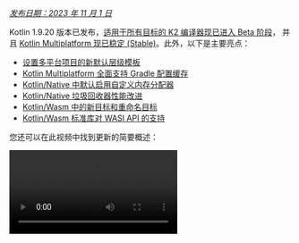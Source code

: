 [//]: # (title: Kotlin 1.9.20 新特性)

_[发布日期：2023 年 11 月 1 日](releases.md#release-details)_

Kotlin 1.9.20 版本已发布，[适用于所有目标的 K2 编译器现已进入 Beta 阶段](#new-kotlin-k2-compiler-updates)，
并且 [Kotlin Multiplatform 现已稳定 (Stable)](#kotlin-multiplatform-is-stable)。此外，以下是主要亮点：

* [设置多平台项目的新默认层级模板](#template-for-configuring-multiplatform-projects)
* [Kotlin Multiplatform 全面支持 Gradle 配置缓存](#full-support-for-the-gradle-configuration-cache-in-kotlin-multiplatform)
* [Kotlin/Native 中默认启用自定义内存分配器](#custom-memory-allocator-enabled-by-default)
* [Kotlin/Native 垃圾回收器性能改进](#performance-improvements-for-the-garbage-collector)
* [Kotlin/Wasm 中的新目标和重命名目标](#new-wasm-wasi-target-and-the-renaming-of-the-wasm-target-to-wasm-js)
* [Kotlin/Wasm 标准库对 WASI API 的支持](#support-for-the-wasi-api-in-the-standard-library)

您还可以在此视频中找到更新的简要概述：

<video src="https://www.youtube.com/v/Ol_96CHKqg8" title="What's new in Kotlin 1.9.20"/>

## IDE 支持

支持 1.9.20 的 Kotlin 插件适用于：

| IDE            | 支持版本                     |
|----------------|----------------------------------------|
| IntelliJ IDEA  | 2023.1.x, 2023.2.x, 2023.x             |
| Android Studio | Hedgehog (2023.1.1), Iguana (2023.2.1) |

> 从 IntelliJ IDEA 2023.3.x 和 Android Studio Iguana (2023.2.1) Canary 15 开始，Kotlin 插件将自动包含并更新。您只需更新项目中的 Kotlin 版本即可。
>
{style="note"}

## Kotlin K2 编译器更新

JetBrains 的 Kotlin 团队正在继续稳定新的 K2 编译器，这将带来重大的性能改进，加速新语言特性的开发，统一 Kotlin 支持的所有平台，并为多平台项目提供更好的架构。

K2 目前已对所有目标进入 **Beta** 阶段。[在发布博客文章中阅读更多内容](https://blog.jetbrains.com/kotlin/2023/11/kotlin-1-9-20-released/)

### 支持 Kotlin/Wasm

自此版本起，Kotlin/Wasm 支持新的 K2 编译器。[了解如何在您的项目中启用它](#how-to-enable-the-kotlin-k2-compiler)。

### K2 的 kapt 编译器插件预览

> kapt 编译器插件中对 K2 的支持是 [实验性的 (Experimental)](components-stability.md)。需要选择启用 (详见下文)，且您应仅将其用于评估目的。
>
{style="warning"}

在 1.9.20 中，您可以尝试将 [kapt 编译器插件](kapt.md) 与 K2 编译器一起使用。要在项目中使用 K2 编译器，请将以下选项添加到您的 `gradle.properties` 文件中：

```text
kotlin.experimental.tryK2=true
kapt.use.k2=true
```

或者，您可以通过完成以下步骤为 kapt 启用 K2：
1. 在 `build.gradle.kts` 文件中，将[语言版本](gradle-compiler-options.md#example-of-setting-languageversion)设置为 `2.0`。
2. 在 `gradle.properties` 文件中，添加 `kapt.use.k2=true`。

如果您在使用 kapt 和 K2 编译器时遇到任何问题，请向我们的[问题跟踪器](http://kotl.in/issue)报告。

### 如何启用 Kotlin K2 编译器

#### 在 Gradle 中启用 K2

要启用并测试 Kotlin K2 编译器，请使用新语言版本和以下编译器选项：

```bash
-language-version 2.0
```

您可以在 `build.gradle.kts` 文件中指定它：

```kotlin
kotlin {
    sourceSets.all {
        languageSettings {
            languageVersion = "2.0"
        }
    }
}
```

#### 在 Maven 中启用 K2

要启用并测试 Kotlin K2 编译器，请更新 `pom.xml` 文件的 `<project/>` 部分：

```xml
<properties>
    <kotlin.compiler.languageVersion>2.0</kotlin.compiler.languageVersion>
</properties>
```

#### 在 IntelliJ IDEA 中启用 K2

要在 IntelliJ IDEA 中启用并测试 Kotlin K2 编译器，请转到 **Settings** | **Build, Execution, Deployment** | **Compiler** | **Kotlin Compiler**，并将 **Language Version** 字段更新为 `2.0 (experimental)`。

### 提供关于新 K2 编译器的反馈

我们非常感谢您的任何反馈！

* 直接通过 Kotlin Slack 向 K2 开发者提供反馈 – [获取邀请](https://surveys.jetbrains.com/s3/kotlin-slack-sign-up?_gl=1*ju6cbn*_ga*MTA3MTk5NDkzMC4xNjQ2MDY3MDU4*_ga_9J976DJZ68*MTY1ODMzNzA3OS4xMDAuMS4xNjU4MzQwODEwLjYw)并加入 [#k2-early-adopters](https://kotlinlang.slack.com/archives/C03PK0PE257) 频道。
* 在我们的[问题跟踪器](https://kotl.in/issue)上报告您使用新 K2 编译器遇到的任何问题。
* [启用发送使用情况统计信息选项](https://www.jetbrains.com/help/idea/settings-usage-statistics.html)，以允许 JetBrains 收集关于 K2 使用情况的匿名数据。

## Kotlin/JVM

从 1.9.20 版本开始，编译器可以生成包含 Java 21 字节码的类。

## Kotlin/Native

Kotlin 1.9.20 包含一个稳定的内存管理器，默认启用新的内存分配器，以及垃圾回收器性能改进和其他更新：

* [默认启用自定义内存分配器](#custom-memory-allocator-enabled-by-default)
* [垃圾回收器性能改进](#performance-improvements-for-the-garbage-collector)
* [`klib` 工件的增量编译](#incremental-compilation-of-klib-artifacts)
* [管理库链接问题](#managing-library-linkage-issues)
* [类构造函数调用时的伴生对象初始化](#companion-object-initialization-on-class-constructor-calls)
* [所有 cinterop 声明都需要选择启用](#opt-in-requirement-for-all-cinterop-declarations)
* [链接器错误自定义消息](#custom-message-for-linker-errors)
* [移除旧版内存管理器](#removal-of-the-legacy-memory-manager)
* [目标层级策略变更](#change-to-our-target-tiers-policy)

### 默认启用自定义内存分配器

Kotlin 1.9.20 默认启用了新的内存分配器。它旨在取代之前的默认分配器 `mimalloc`，以提高垃圾回收效率并改善 [Kotlin/Native 内存管理器](native-memory-manager.md)的运行时性能。

新的自定义分配器将系统内存划分为页面 (pages)，允许以连续顺序独立清理。每个分配都成为页面内的内存块，页面会跟踪块大小。不同的页面类型针对各种分配大小进行了优化。内存块的连续排列确保了对所有已分配块的有效迭代。

当线程分配内存时，它会根据分配大小搜索合适的页面。线程会为不同大小类别维护一组页面。通常，给定大小的当前页面可以容纳该分配。如果不能，线程会从共享分配空间请求不同的页面。此页面可能已经可用、需要清理或必须首先创建。

新的分配器允许同时存在多个独立的分配空间，这将使 Kotlin 团队能够尝试不同的页面布局以进一步提高性能。

#### 如何启用自定义内存分配器

从 Kotlin 1.9.20 开始，新的内存分配器是默认选项。无需额外设置。

如果您遇到高内存消耗，可以在 Gradle 构建脚本中使用 `-Xallocator=mimalloc` 或 `-Xallocator=std` 切换回 `mimalloc` 或系统分配器。请在 [YouTrack](https://kotl.in/issue) 中报告此类问题，以帮助我们改进新的内存分配器。

有关新分配器设计的技术细节，请参阅此 [README](https://github.com/JetBrains/kotlin/blob/master/kotlin-native/runtime/src/alloc/custom/README.md)。

### 垃圾回收器性能改进

Kotlin 团队继续改进新的 Kotlin/Native 内存管理器的性能和稳定性。此版本对垃圾回收器 (GC) 进行了一些重大更改，包括以下 1.9.20 亮点：

* [减少 GC 暂停时间的完全并行标记](#full-parallel-mark-to-reduce-the-pause-time-for-the-gc)
* [以大块跟踪内存以提高分配性能](#tracking-memory-in-big-chunks-to-improve-the-allocation-performance)

#### 减少 GC 暂停时间的完全并行标记

以前，默认的垃圾回收器只执行部分并行标记。当变异器线程暂停时，它会从自己的根（例如线程局部变量和调用栈）开始标记 GC。同时，一个单独的 GC 线程负责从全局根以及所有正在主动运行原生代码且未暂停的变异器的根开始标记。

这种方法在全局对象数量有限且变异器线程在可运行状态下执行 Kotlin 代码花费大量时间的情况下效果很好。然而，对于典型的 iOS 应用程序来说，情况并非如此。

现在，GC 使用完全并行标记，结合暂停的变异器、GC 线程和可选的标记器线程来处理标记队列。默认情况下，标记过程由以下组件执行：

* 暂停的变异器。它们不再处理自己的根，然后在不主动执行代码时处于空闲状态，而是为整个标记过程做出贡献。
* GC 线程。这确保至少有一个线程会执行标记。

这种新方法使标记过程更高效，减少了 GC 的暂停时间。

#### 以大块跟踪内存以提高分配性能

以前，GC 调度器单独跟踪每个对象的分配。然而，无论是新的默认自定义分配器还是 `mimalloc` 内存分配器，都不会为每个对象单独分配存储空间；它们会一次性为多个对象分配大区域。

在 Kotlin 1.9.20 中，GC 跟踪区域而不是单个对象。这通过减少每次分配执行的任务数量来加速小对象的分配，从而有助于最大程度地减少垃圾回收器的内存使用。

### `klib` 工件的增量编译

> 此功能是[实验性的 (Experimental)](components-stability.md#stability-levels-explained)。它可能随时被删除或更改。需要选择启用 (详见下文)。仅将其用于评估目的。我们非常感谢您在 [YouTrack](https://kotl.in/issue) 上提供的反馈。
>
{style="warning"}

Kotlin 1.9.20 为 Kotlin/Native 引入了一项新的编译时间优化。现在，`klib` 工件到原生代码的编译是部分增量的。

在调试模式下将 Kotlin 源代码编译为原生二进制文件时，编译会经历两个阶段：

1. 源代码编译为 `klib` 工件。
2. `klib` 工件连同依赖项编译为二进制文件。

为了优化第二阶段的编译时间，团队已经为依赖项实现了编译器缓存。它们只编译成原生代码一次，结果在每次编译二进制文件时都会被重用。但是，从项目源构建的 `klib` 工件在每次项目更改时都会完全重新编译成原生代码。

通过新的增量编译，如果项目模块更改只导致源代码部分重新编译为 `klib` 工件，那么 `klib` 的一部分将进一步重新编译为二进制文件。

要启用增量编译，请将以下选项添加到 `gradle.properties` 文件中：

```none
kotlin.incremental.native=true
```

如果您遇到任何问题，请向 [YouTrack](https://kotl.in/issue) 报告此类情况。

### 管理库链接问题

此版本改进了 Kotlin/Native 编译器处理 Kotlin 库中链接问题的方式。现在错误消息包含更易读的声明，因为它们使用签名名称而不是哈希，这有助于您更轻松地找到并修复问题。例如：

```text
No function found for symbol 'org.samples/MyClass.removedFunction|removedFunction(kotlin.Int;kotlin.String){}[0]'
```
Kotlin/Native 编译器检测第三方 Kotlin 库之间的链接问题并在运行时报告错误。如果某个第三方 Kotlin 库的作者对另一个第三方 Kotlin 库使用的实验性 API 进行了不兼容的更改，您可能会遇到此类问题。

从 Kotlin 1.9.20 开始，编译器默认在静默模式下检测链接问题。您可以在项目中调整此设置：

* 如果您想在编译日志中记录这些问题，请使用 `-Xpartial-linkage-loglevel=WARNING` 编译器选项启用警告。
* 还可以使用 `-Xpartial-linkage-loglevel=ERROR` 将报告警告的严重性提升为编译错误。在这种情况下，编译将失败，您将在编译日志中看到所有错误。使用此选项可以更仔细地检查链接问题。

```kotlin
// An example of passing compiler options in a Gradle build file:
kotlin {
    macosX64("native") {
        binaries.executable()

        compilations.configureEach {
            compilerOptions.configure {
                // To report linkage issues as warnings:
                freeCompilerArgs.add("-Xpartial-linkage-loglevel=WARNING")

                // To raise linkage warnings to errors:
                freeCompilerArgs.add("-Xpartial-linkage-loglevel=ERROR")
            }
        }
    }
}
```

如果您遇到此功能的意外问题，可以随时使用 `-Xpartial-linkage=disable` 编译器选项选择退出。请不要犹豫向我们的[问题跟踪器](https://kotl.in/issue)报告此类情况。

### 类构造函数调用时的伴生对象初始化

从 Kotlin 1.9.20 开始，Kotlin/Native 后端在类构造函数中调用伴生对象的静态初始化器：

```kotlin
class Greeting {
    companion object {
        init {
            print("Hello, Kotlin!") 
        }
    }
}

fun main() {
    val start = Greeting() // Prints "Hello, Kotlin!"
}
```

现在，此行为与 Kotlin/JVM 统一，在 Kotlin/JVM 中，当加载（解析）与 Java 静态初始化器语义匹配的相应类时，伴生对象会被初始化。

现在，此功能的实现跨平台更加一致，在 Kotlin Multiplatform 项目中共享代码变得更加容易。

### 所有 cinterop 声明都需要选择启用

从 Kotlin 1.9.20 开始，所有由 `cinterop` 工具从 C 和 Objective-C 库（如 libcurl 和 libxml）生成的 Kotlin 声明都标记为 `@ExperimentalForeignApi`。如果缺少选择启用注解，您的代码将无法编译。

此要求反映了导入 C 和 Objective-C 库的[实验性 (Experimental)](components-stability.md#stability-levels-explained) 状态。我们建议您将其使用限制在项目中的特定区域。一旦我们开始稳定导入，这将使您的迁移更容易。

> 至于 Kotlin/Native 附带的原生平台库（如 Foundation、UIKit 和 POSIX），只有部分 API 需要 `@ExperimentalForeignApi` 选择启用。在这种情况下，您会收到带有选择启用要求的警告。
>
{style="note"}

### 链接器错误自定义消息

如果您是库作者，现在可以使用自定义消息帮助用户解决链接器错误。

如果您的 Kotlin 库依赖于 C 或 Objective-C 库（例如，使用 [CocoaPods 集成](https://www.jetbrains.com/help/kotlin-multiplatform-dev/multiplatform-cocoapods-overview.html)），其用户需要在机器上本地安装这些依赖库或在项目构建脚本中明确配置它们。如果不是这种情况，用户以前会收到令人困惑的“找不到框架”消息。

您现在可以在编译失败消息中提供特定说明或链接。为此，请将 `-Xuser-setup-hint` 编译器选项传递给 `cinterop` 或将 `userSetupHint=message` 属性添加到您的 `.def` 文件中。

### 移除旧版内存管理器

[新内存管理器](native-memory-manager.md)于 Kotlin 1.6.20 中引入，并在 1.7.20 中成为默认选项。此后，它不断获得更新和性能改进，并已变得稳定 (Stable)。

现在是时候完成弃用周期并移除旧版内存管理器了。如果您仍在使用它，请从 `gradle.properties` 中移除 `kotlin.native.binary.memoryModel=strict` 选项，并遵循我们的[迁移指南](native-migration-guide.md)进行必要的更改。

### 目标层级策略变更

我们决定升级 [Tier 1 支持](native-target-support.md#tier-1)的要求。Kotlin 团队现在致力于为符合 Tier 1 条件的目标提供编译器版本之间的源代码和二进制兼容性。它们还必须定期通过 CI 工具进行测试，以便能够编译和运行。目前，Tier 1 包括 macOS 主机上的以下目标：

* `macosX64`
* `macosArm64`
* `iosSimulatorArm64`
* `iosX64`

在 Kotlin 1.9.20 中，我们还移除了许多先前已弃用的目标，即：

* `iosArm32`
* `watchosX86`
* `wasm32`
* `mingwX86`
* `linuxMips32`
* `linuxMipsel32`

查看当前[支持的目标](native-target-support.md)的完整列表。

## Kotlin Multiplatform

Kotlin 1.9.20 专注于 Kotlin Multiplatform 的稳定化，并通过新的项目向导和其他显著功能在改善开发者体验方面迈出了新的一步：

* [Kotlin Multiplatform 已稳定 (Stable)](#kotlin-multiplatform-is-stable)
* [配置多平台项目的模板](#template-for-configuring-multiplatform-projects)
* [新项目向导](#new-project-wizard)
* [全面支持 Gradle 配置缓存](#full-support-for-the-gradle-configuration-cache-in-kotlin-multiplatform)
* [Gradle 中更容易配置新标准库版本](#easier-configuration-of-new-standard-library-versions-in-gradle)
* [默认支持第三方 cinterop 库](#default-support-for-third-party-cinterop-libraries)
* [Compose Multiplatform 项目中支持 Kotlin/Native 编译缓存](#support-for-kotlin-native-compilation-caches-in-compose-multiplatform-projects)
* [兼容性指南](#compatibility-guidelines)

### Kotlin Multiplatform 已稳定 (Stable)

1.9.20 版本标志着 Kotlin 发展的一个重要里程碑：[Kotlin Multiplatform](https://www.jetbrains.com/help/kotlin-multiplatform-dev/get-started.html) 最终达到了稳定 (Stable) 状态。这意味着该技术在您的项目中可以安全使用，并且 100% 准备好投入生产。这也意味着 Kotlin Multiplatform 的进一步开发将继续遵循我们严格的[向后兼容性规则](https://kotlinfoundation.org/language-committee-guidelines/)。

请注意，Kotlin Multiplatform 的一些高级功能仍在发展中。使用它们时，您会收到一条警告，描述您正在使用的功能的当前稳定性状态。在 IntelliJ IDEA 中使用任何实验性功能之前，您需要明确地在 **Settings** | **Advanced Settings** | **Kotlin** | **Experimental Multiplatform** 中启用它。

* 访问 [Kotlin 博客](https://blog.jetbrains.com/kotlin/2023/11/kotlin-multiplatform-stable/)，了解有关 Kotlin Multiplatform 稳定化和未来计划的更多信息。
* 查阅[多平台兼容性指南](https://www.jetbrains.com/help/kotlin-multiplatform-dev/multiplatform-compatibility-guide.html)，了解在稳定化过程中进行了哪些重大更改。
* 阅读有关 [expected 和 actual 声明机制](https://www.jetbrains.com/help/kotlin-multiplatform-dev/multiplatform-expect-actual.html)的信息，这是 Kotlin Multiplatform 的一个重要组成部分，在此版本中也部分稳定。

### 配置多平台项目的模板

从 Kotlin 1.9.20 开始，Kotlin Gradle 插件会自动为常见的多平台场景创建共享源集。如果您的项目设置属于其中一种，则无需手动配置源集层级。只需明确指定项目所需的目标即可。

现在，得益于默认层级模板（Kotlin Gradle 插件的一项新功能），设置变得更加容易。它是一个内置于插件中的预定义源集层级模板。它包括 Kotlin 为您声明的目标自动创建的中间源集。[查看完整模板](#see-the-full-hierarchy-template)。

#### 更轻松地创建项目

考虑一个同时针对 Android 和 iPhone 设备并在 Apple 芯片 MacBook 上开发的多平台项目。比较 Kotlin 不同版本中该项目的设置方式：

<table>
   <tr>
       <td>Kotlin 1.9.0 及更早版本（标准设置）</td>
       <td>Kotlin 1.9.20</td>
   </tr>
   <tr>
<td>

```kotlin
kotlin {
    androidTarget()
    iosArm64()
    iosSimulatorArm64()

    sourceSets {
        val commonMain by getting

        val iosMain by creating {
            dependsOn(commonMain)
        }

        val iosArm64Main by getting {
            dependsOn(iosMain)
        }

        val iosSimulatorArm64Main by getting {
            dependsOn(iosMain)
        }
    }
}
```

</td>
<td>

```kotlin
kotlin {
    androidTarget()
    iosArm64()
    iosSimulatorArm64()

    // The iosMain source set is created automatically
}
```

</td>
</tr>
</table>

请注意，使用默认层级模板如何显著减少设置项目所需的样板代码量。

当您在代码中声明 `androidTarget`、`iosArm64` 和 `iosSimulatorArm64` 目标时，Kotlin Gradle 插件会从模板中找到合适的共享源集并为您创建它们。生成的层级结构如下所示：

![An example of the default target hierarchy in use](default-hierarchy-example.svg){thumbnail="true" width="350" thumbnail-same-file="true"}

绿色的源集是实际创建并包含在项目中的，而默认模板中灰色的源集则被忽略。

#### 使用源集完成功能

为了更轻松地使用已创建的项目结构，IntelliJ IDEA 现在为使用默认层级模板创建的源集提供完成功能：

<img src="multiplatform-hierarchy-completion.animated.gif" alt="IDE completion for source set names" width="350" preview-src="multiplatform-hierarchy-completion.png"/>

如果您尝试访问不存在的源集（因为您尚未声明相应的目标），Kotlin 也会发出警告。在以下示例中，没有 JVM 目标（只有 `androidTarget`，这不同）。但让我们尝试使用 `jvmMain` 源集，看看会发生什么：

```kotlin
kotlin {
    androidTarget()
    iosArm64()
    iosSimulatorArm64()

    sourceSets {
        jvmMain {
        }
    }
}
```

在这种情况下，Kotlin 会在构建日志中报告警告：

```none
w: Accessed 'source set jvmMain' without registering the jvm target:
  kotlin {
      jvm() /* <- register the 'jvm' target */

      sourceSets.jvmMain.dependencies {

      }
  }
```

#### 设置目标层级

从 Kotlin 1.9.20 开始，默认层级模板会自动启用。在大多数情况下，无需额外设置。

但是，如果您正在迁移在 1.9.20 之前创建的现有项目，如果您以前手动使用 `dependsOn()` 调用引入了中间源，则可能会遇到警告。要解决此问题，请执行以下操作：

* 如果您的中间源集当前由默认层级模板覆盖，请移除所有手动 `dependsOn()` 调用和使用 `by creating` 构造创建的源集。

  要查看所有默认源集的列表，请参阅[完整层级模板](#see-the-full-hierarchy-template)。

* 如果您想拥有默认层级模板未提供的额外源集，例如，一个在 macOS 和 JVM 目标之间共享代码的源集，请通过使用 `applyDefaultHierarchyTemplate()` 明确地重新应用模板并像往常一样使用 `dependsOn()` 手动配置额外源集来调整层级：

  ```kotlin
  kotlin {
      jvm()
      macosArm64()
      iosArm64()
      iosSimulatorArm64()

      // Apply the default hierarchy explicitly. It'll create, for example, the iosMain source set:
      applyDefaultHierarchyTemplate()

      sourceSets {
          // Create an additional jvmAndMacos source set
          val jvmAndMacos by creating {
              dependsOn(commonMain.get())
          }

          macosArm64Main.get().dependsOn(jvmAndMacos)
          jvmMain.get().dependsOn(jvmAndMacos)
      }
  }
  ```

* 如果您的项目中已经存在与模板生成源集名称完全相同但共享于不同目标集之间的源集，目前无法修改模板源集之间的默认 `dependsOn` 关系。

  您在此处的一个选项是找到适合您目的的不同源集，无论是默认层级模板中的还是手动创建的。另一个是完全选择退出模板。

  要选择退出，请将 `kotlin.mpp.applyDefaultHierarchyTemplate=false` 添加到您的 `gradle.properties` 中，并手动配置所有其他源集。

  我们目前正在开发一个 API，用于创建您自己的层级模板，以简化此类情况下的设置过程。

#### 查看完整层级模板 {initial-collapse-state="collapsed" collapsible="true"}

当您声明项目编译到的目标时，
插件会相应地从模板中选择共享源集并在您的项目中创建它们。

![Default hierarchy template](full-template-hierarchy.svg)

> 此示例仅显示项目的生产部分，省略了 `Main` 后缀（例如，使用 `common` 而不是 `commonMain`）。然而，对于 `*Test` 源来说，所有内容都是相同的。
>
{style="tip"}

### 新项目向导

JetBrains 团队正在引入一种创建跨平台项目的新方式——[Kotlin Multiplatform Web 向导](https://kmp.jetbrains.com)。

新的 Kotlin Multiplatform 向导的首次实现涵盖了最流行的 Kotlin Multiplatform 用例。它整合了所有关于先前项目模板的反馈，并使架构尽可能健壮和可靠。

新向导采用分布式架构，允许我们拥有统一的后端和不同的前端，其中 Web 版本是第一步。我们正在考虑未来实现 IDE 版本并创建命令行工具。在 Web 上，您始终可以获得最新版本的向导，而在 IDE 中，您需要等待下一个版本。

有了新向导，项目设置比以往任何时候都更容易。您可以通过选择移动、服务器和桌面开发的目标平台来根据您的需求定制项目。我们还计划在未来的版本中增加 Web 开发。

<img src="multiplatform-web-wizard.png" alt="Multiplatform web wizard" width="400"/>

新的项目向导现在是使用 Kotlin 创建跨平台项目的首选方式。从 1.9.20 开始，Kotlin 插件不再在 IntelliJ IDEA 中提供 **Kotlin Multiplatform** 项目向导。

新向导将轻松引导您完成初始设置，使入门过程更加顺畅。如果您遇到任何问题，请向 [YouTrack](https://kotl.in/issue) 报告，以帮助我们改进您的向导使用体验。

<a href="https://kmp.jetbrains.com">
   <img src="multiplatform-create-project-button.png" alt="Create a project" style="block"/>
</a>

### Kotlin Multiplatform 全面支持 Gradle 配置缓存

此前，我们为 Kotlin 多平台库引入了 Gradle 配置缓存的[预览版](whatsnew19.md#preview-of-the-gradle-configuration-cache)。通过 1.9.20 版本，Kotlin Multiplatform 插件更进一步。

它现在支持 [Kotlin CocoaPods Gradle 插件](https://www.jetbrains.com/help/kotlin-multiplatform-dev/multiplatform-cocoapods-dsl-reference.html)中的 Gradle 配置缓存，以及 Xcode 构建所需的集成任务，例如 `embedAndSignAppleFrameworkForXcode`。

现在所有多平台项目都可以利用改进的构建时间。Gradle 配置缓存通过重用配置阶段的结果来加速后续构建的构建过程。有关更多详细信息和设置说明，请参阅 [Gradle 文档](https://docs.gradle.org/current/userguide/configuration_cache.html#config_cache:usage)。

### Gradle 中更容易配置新标准库版本

当您创建多平台项目时，标准库 (`stdlib`) 的依赖项会自动添加到每个源集。这是开始使用多平台项目最简单的方式。

以前，如果您想手动配置对标准库的依赖项，则需要为每个源集单独配置。从 `kotlin-stdlib:1.9.20` 开始，您只需在 `commonMain` 根源集中**一次性**配置依赖项即可：

<table>
   <tr>
       <td>标准库版本 1.9.10 及更早版本</td>
       <td>标准库版本 1.9.20</td>
   </tr>
   <tr>
<td>

```kotlin
kotlin {
    sourceSets {
        // For the common source set
        val commonMain by getting {
            dependencies {
                implementation("org.jetbrains.kotlin:kotlin-stdlib-common:1.9.10")
            }
        }

        // For the JVM source set
        val jvmMain by getting {
            dependencies {
                implementation("org.jetbrains.kotlin:kotlin-stdlib:1.9.10")
            }
        }

        // For the JS source set
        val jsMain by getting {
            dependencies {
                implementation("org.jetbrains.kotlin:kotlin-stdlib-js:1.9.10")
            }
        }
    }
}
```

</td>
<td>

```kotlin
kotlin {
    sourceSets {
        commonMain {
            dependencies {
                implementation("org.jetbrains.kotlin:kotlin-stdlib:1.9.20")
            }
        }
    }
}
```

</td>
</tr>
</table>

这项更改是通过在标准库的 Gradle 元数据中包含新信息实现的。这使得 Gradle 能够自动为其他源集解析正确的标准库工件。

### 默认支持第三方 cinterop 库

Kotlin 1.9.20 为应用了 [Kotlin CocoaPods Gradle](https://www.jetbrains.com/help/kotlin-multiplatform-dev/multiplatform-cocoapods-overview.html) 插件的项目中的所有 cinterop 依赖项添加了默认支持（而不是选择启用支持）。

这意味着您现在可以共享更多原生代码，而不受平台特定依赖项的限制。例如，您可以将 [Pod 库的依赖项](https://www.jetbrains.com/help/kotlin-multiplatform-dev/multiplatform-cocoapods-libraries.html)添加到 `iosMain` 共享源集中。

以前，这只适用于 Kotlin/Native 发行版附带的[平台特定库](native-platform-libs.md)（如 Foundation、UIKit 和 POSIX）。现在所有第三方 Pod 库默认在共享源集中可用。您不再需要指定单独的 Gradle 属性来支持它们。

### Compose Multiplatform 项目中支持 Kotlin/Native 编译缓存

此版本解决了 Compose Multiplatform 编译器插件的兼容性问题，该问题主要影响 iOS 的 Compose Multiplatform 项目。

为了解决此问题，您必须通过使用 `kotlin.native.cacheKind=none` Gradle 属性来禁用缓存。然而，此解决方法会带来性能成本：由于 Kotlin/Native 编译器中缓存不起作用，这会减慢编译时间。

现在该问题已修复，您可以从 `gradle.properties` 文件中移除 `kotlin.native.cacheKind=none`，并在您的 Compose Multiplatform 项目中享受改进的编译时间。

有关改进编译时间的更多提示，请参阅 [Kotlin/Native 文档](native-improving-compilation-time.md)。

### 兼容性指南

配置项目时，请检查 Kotlin Multiplatform Gradle 插件与可用 Gradle、Xcode 和 Android Gradle 插件 (AGP) 版本的兼容性：

| Kotlin Multiplatform Gradle 插件 | Gradle | Android Gradle 插件 | Xcode |
|---------------------------|------|----|----|
| 1.9.20        | 7.5 及更高 | 7.4.2–8.2 | 15.0。详见下文 |

截至此版本，推荐的 Xcode 版本是 15.0。Xcode 15.0 随附的库已完全支持，您可以从 Kotlin 代码的任何位置访问它们。

然而，Xcode 14.3 在大多数情况下仍然可以工作。请记住，如果您在本地机器上使用 14.3 版本，Xcode 15 随附的库将可见但不可访问。

## Kotlin/Wasm

在 1.9.20 中，Kotlin Wasm 达到了稳定性的 [Alpha 级别](components-stability.md)。

* [与 Wasm GC 阶段 4 和最终操作码的兼容性](#compatibility-with-wasm-gc-phase-4-and-final-opcodes)
* [新的 `wasm-wasi` 目标，以及 `wasm` 目标重命名为 `wasm-js`](#new-wasm-wasi-target-and-the-renaming-of-the-wasm-target-to-wasm-js)
* [标准库对 WASI API 的支持](#support-for-the-wasi-api-in-the-standard-library)
* [Kotlin/Wasm API 改进](#kotlin-wasm-api-improvements)

> Kotlin Wasm 是 [Alpha](components-stability.md) 级别的。它可能随时更改。仅将其用于评估目的。
>
> 我们非常感谢您在 [YouTrack](https://kotl.in/issue) 上提供的反馈。
>
{style="note"}

### 与 Wasm GC 阶段 4 和最终操作码的兼容性

Wasm GC 进入最终阶段，需要更新操作码（二进制表示中使用的常量数字）。Kotlin 1.9.20 支持最新的操作码，因此我们强烈建议您将 Wasm 项目更新到最新版本的 Kotlin。我们还建议使用支持 Wasm 环境的最新版本浏览器：
* Chrome 和基于 Chromium 的浏览器版本 119 或更高。
* Firefox 版本 119 或更高。请注意，在 Firefox 119 中，您需要[手动打开 Wasm GC](wasm-troubleshooting.md)。

### 新的 wasm-wasi 目标，以及 wasm 目标重命名为 wasm-js

在此版本中，我们为 Kotlin/Wasm 引入了一个新目标——`wasm-wasi`。我们还将 `wasm` 目标重命名为 `wasm-js`。在 Gradle DSL 中，这些目标分别以 `wasmWasi {}` 和 `wasmJs {}` 的形式可用。

要在您的项目中使用这些目标，请更新 `build.gradle.kts` 文件：

```kotlin
kotlin {
    wasmWasi {
        // ...
    }
    wasmJs {
        // ...
    }
}
```

先前引入的 `wasm {}` 块已弃用，取而代之的是 `wasmJs {}`。

要迁移您现有的 Kotlin/Wasm 项目，请执行以下操作：
* 在 `build.gradle.kts` 文件中，将 `wasm {}` 块重命名为 `wasmJs {}`。
* 在您的项目结构中，将 `wasmMain` 目录重命名为 `wasmJsMain`。

### 标准库对 WASI API 的支持

在此版本中，我们包含了对 [WASI](https://github.com/WebAssembly/WASI) 的支持，WASI 是 Wasm 平台的系统接口。WASI 支持使您更容易在浏览器之外使用 Kotlin/Wasm，例如在服务器端应用程序中，它通过提供一组标准化的 API 来访问系统资源。此外，WASI 还提供基于能力的安全性——访问外部资源时的另一层安全性。

要运行 Kotlin/Wasm 应用程序，您需要一个支持 Wasm 垃圾回收 (GC) 的 VM，例如 Node.js 或 Deno。Wasmtime、WasmEdge 等仍在努力实现完整的 Wasm GC 支持。

要导入 WASI 函数，请使用 `@WasmImport` 注解：

```kotlin
import kotlin.wasm.WasmImport

@WasmImport("wasi_snapshot_preview1", "clock_time_get")
private external fun wasiRawClockTimeGet(clockId: Int, precision: Long, resultPtr: Int): Int
```

[您可以在我们的 GitHub 仓库中找到一个完整示例](https://github.com/Kotlin/kotlin-wasm-examples/tree/main/wasi-example)。

> 针对 `wasmWasi` 时，无法使用[与 JavaScript 的互操作性](wasm-js-interop.md)。
>
{style="note"}

### Kotlin/Wasm API 改进

此版本为 Kotlin/Wasm API 带来了一些生活质量改进。例如，您不再需要为 DOM 事件监听器返回一个值：

<table>
   <tr>
       <td>1.9.20 之前</td>
       <td>1.9.20 中</td>
   </tr>
   <tr>
<td>

```kotlin
fun main() {
    window.onload = {
        document.body?.sayHello()
        null
    }
}
```

</td>
<td>

```kotlin
fun main() {
    window.onload = { document.body?.sayHello() }
}
```

</td>
</tr>
</table>

## Gradle

Kotlin 1.9.20 完全兼容 Gradle 6.8.3 到 8.1 版本。您也可以使用最新的 Gradle 版本，但请记住，您可能会遇到弃用警告或某些新的 Gradle 功能可能无法正常工作。

此版本带来以下更改：
* [支持测试 fixture 访问内部声明](#support-for-test-fixtures-to-access-internal-declarations)
* [配置 Konan 目录路径的新属性](#new-property-to-configure-paths-to-konan-directories)
* [Kotlin/Native 任务的新构建报告指标](#new-build-report-metrics-for-kotlin-native-tasks)

### 支持测试 fixture 访问内部声明

在 Kotlin 1.9.20 中，如果您使用 Gradle 的 `java-test-fixtures` 插件，那么您的[测试 fixture](https://docs.gradle.org/current/userguide/java_testing.html#sec:java_test_fixtures) 现在可以访问主源集类中的 `internal` 声明。此外，任何测试源也可以查看测试 fixture 类中的任何 `internal` 声明。

### 配置 Konan 目录路径的新属性

在 Kotlin 1.9.20 中，`kotlin.data.dir` Gradle 属性可用于自定义您的 `~/.konan` 目录路径，这样您就不必通过环境变量 `KONAN_DATA_DIR` 进行配置了。

或者，您可以使用 `-Xkonan-data-dir` 编译器选项，通过 `cinterop` 和 `konanc` 工具配置您的 `~/.konan` 目录的自定义路径。

### Kotlin/Native 任务的新构建报告指标

在 Kotlin 1.9.20 中，Gradle 构建报告现在包含 Kotlin/Native 任务的指标。以下是包含这些指标的构建报告示例：

```none
Total time for Kotlin tasks: 20.81 s (93.1 % of all tasks time)
Time   |% of Kotlin time|Task                            
15.24 s|73.2 %          |:compileCommonMainKotlinMetadata
5.57 s |26.8 %          |:compileNativeMainKotlinMetadata

Task ':compileCommonMainKotlinMetadata' finished in 15.24 s
Task info:
  Kotlin language version: 2.0
Time metrics:
  Total Gradle task time: 15.24 s
  Spent time before task action: 0.16 s
  Task action before worker execution: 0.21 s
  Run native in process: 2.70 s
    Run entry point: 2.64 s
Size metrics:
  Start time of task action: 2023-07-27T11:04:17

Task ':compileNativeMainKotlinMetadata' finished in 5.57 s
Task info:
  Kotlin language version: 2.0
Time metrics:
  Total Gradle task time: 5.57 s
  Spent time before task action: 0.04 s
  Task action before worker execution: 0.02 s
  Run native in process: 1.48 s
    Run entry point: 1.47 s
Size metrics:
  Start time of task action: 2023-07-27T11:04:32
```

此外，`kotlin.experimental.tryK2` 构建报告现在包含所有已编译的 Kotlin/Native 任务，并列出所使用的语言版本：

```none
##### 'kotlin.experimental.tryK2' results #####
:lib:compileCommonMainKotlinMetadata: 2.0 language version
:lib:compileKotlinJvm: 2.0 language version
:lib:compileKotlinIosArm64: 2.0 language version
:lib:compileKotlinIosSimulatorArm64: 2.0 language version
:lib:compileKotlinLinuxX64: 2.0 language version
:lib:compileTestKotlinJvm: 2.0 language version
:lib:compileTestKotlinIosSimulatorArm64: 2.0 language version
:lib:compileTestKotlinLinuxX64: 2.0 language version
##### 100% (8/8) tasks have been compiled with Kotlin 2.0 #####
```

> 如果您使用 Gradle 8.0，可能会遇到构建报告方面的一些问题，尤其是在启用 Gradle 配置缓存时。这是一个已知问题，已在 Gradle 8.1 及更高版本中修复。
>
{style="note"}

## 标准库

在 Kotlin 1.9.20 中，[Kotlin/Native 标准库变得稳定 (Stable)](#the-kotlin-native-standard-library-becomes-stable)，并有一些新功能：
* [Enum 类 values 泛型函数的替换](#replacement-of-the-enum-class-values-generic-function)
* [Kotlin/JS 中 HashMap 操作的性能改进](#improved-performance-of-hashmap-operations-in-kotlin-js)

### Enum 类 values 泛型函数的替换

> 此功能是[实验性的 (Experimental)](components-stability.md#stability-levels-explained)。它可能随时被删除或更改。需要选择启用 (详见下文)。仅将其用于评估目的。我们非常感谢您在 [YouTrack](https://kotl.in/issue) 上提供的反馈。
>
{style="warning"}

在 Kotlin 1.9.0 中，枚举类的 `entries` 属性已变为稳定 (Stable)。`entries` 属性是合成函数 `values()` 的现代化且高性能的替代品。作为 Kotlin 1.9.20 的一部分，泛型函数 `enumValues<T>()` 有了一个替代品：`enumEntries<T>()`。

> 仍支持 `enumValues<T>()` 函数，但我们建议您改用 `enumEntries<T>()` 函数，因为它对性能影响较小。每次调用 `enumValues<T>()` 都会创建一个新数组，而每次调用 `enumEntries<T>()` 都会返回相同的列表，效率更高。
>
{style="tip"}

例如：

```kotlin
enum class RGB { RED, GREEN, BLUE }

@OptIn(ExperimentalStdlibApi::class)
inline fun <reified T : Enum<T>> printAllValues() {
    print(enumEntries<T>().joinToString { it.name })
}

printAllValues<RGB>()
// RED, GREEN, BLUE
```

#### 如何启用 enumEntries 函数

要尝试此功能，请使用 `@OptIn(ExperimentalStdlibApi)` 选择启用，并使用语言版本 1.9 或更高。如果您使用最新版本的 Kotlin Gradle 插件，则无需指定语言版本即可测试该功能。

### Kotlin/Native 标准库变得稳定 (Stable)

在 Kotlin 1.9.0 中，我们[解释了](whatsnew19.md#the-kotlin-native-standard-library-s-journey-towards-stabilization)我们为使 Kotlin/Native 标准库更接近稳定化目标所采取的行动。在 Kotlin 1.9.20 中，我们最终完成了这项工作，并使 Kotlin/Native 标准库变得稳定 (Stable)。以下是此版本的一些亮点：

* [`Vector128`](https://kotlinlang.org/api/latest/jvm/stdlib/kotlinx.cinterop/-vector128/) 类已从 `kotlin.native` 包移动到 `kotlinx.cinterop` 包。
* 在 Kotlin 1.9.0 中引入的 `ExperimentalNativeApi` 和 `NativeRuntimeApi` 注解的选择启用要求级别已从 `WARNING` 提高到 `ERROR`。
* Kotlin/Native 集合现在可以检测并发修改，例如在 [`ArrayList`](https://kotlinlang.org/api/latest/jvm/stdlib/kotlin.collections/-array-list/) 和 [`HashMap`](https://kotlinlang.org/api/latest/jvm/stdlib/kotlin.collections/-hash-map/) 集合中。
* `Throwable` 类中的 [`printStackTrace()`](https://kotlinlang.org/api/latest/jvm/stdlib/kotlin/-throwable/print-stack-trace.html) 函数现在打印到 `STDERR` 而不是 `STDOUT`。
  > `printStackTrace()` 的输出格式不稳定 (Stable)，可能会发生变化。
  >
  {style="warning"}

#### Atomics API 改进

在 Kotlin 1.9.0 中，我们提到 Atomics API 将在 Kotlin/Native 标准库变得稳定 (Stable) 时达到稳定。Kotlin 1.9.20 包含以下额外更改：

* 引入了实验性的 `AtomicIntArray`、`AtomicLongArray` 和 `AtomicArray<T>` 类。这些新类旨在与 Java 的原子数组保持一致，以便将来可以将它们包含在通用标准库中。
  > `AtomicIntArray`、`AtomicLongArray` 和 `AtomicArray<T>` 类是[实验性的 (Experimental)](components-stability.md#stability-levels-explained)。它们可能随时被删除或更改。要尝试它们，请使用 `@OptIn(ExperimentalStdlibApi)` 选择启用。仅将其用于评估目的。我们非常感谢您在 [YouTrack](https://kotl.in/issue) 上提供的反馈。
  >
  {style="warning"}
* 在 `kotlin.native.concurrent` 包中，Kotlin 1.9.0 中弃用级别为 `WARNING` 的 Atomics API 的弃用级别已提高到 `ERROR`。
* 在 `kotlin.concurrent` 包中，[`AtomicInt`](https://kotlinlang.org/api/latest/jvm/stdlib/kotlin.concurrent/-atomic-int/index.html) 和 [`AtomicLong`](https://kotlinlang.org/api/latest/jvm/stdlib/kotlin.concurrent/-atomic-long/index.html) 类中弃用级别为 `ERROR` 的成员函数已被移除。
* `AtomicReference` 类的所有[成员函数](https://kotlinlang.org/api/latest/jvm/stdlib/kotlin.concurrent/-atomic-reference/#functions)现在都使用原子内在函数。

有关 Kotlin 1.9.20 中所有更改的更多信息，请参阅我们的 [YouTrack 任务](https://youtrack.jetbrains.com/issue/KT-61028/Behavioural-changes-to-the-Native-stdlib-API)。

### Kotlin/JS 中 HashMap 操作的性能改进

Kotlin 1.9.20 提高了 Kotlin/JS 中 `HashMap` 操作的性能并减少了它们的内存占用。在内部，Kotlin/JS 已将其内部实现更改为开放寻址。这意味着您在以下情况下应该会看到性能改进：
* 将新元素插入到 `HashMap` 中。
* 在 `HashMap` 中搜索现有元素。
* 迭代 `HashMap` 中的键或值。

## 文档更新

Kotlin 文档进行了一些显著更改：
* [JVM 元数据](https://kotlinlang.org/api/kotlinx-metadata-jvm/) API 参考 – 探索如何使用 Kotlin/JVM 解析元数据。
* [时间测量指南](time-measurement.md) – 了解如何在 Kotlin 中计算和测量时间。
* [Kotlin 之旅](kotlin-tour-welcome.md)中改进的集合章节 – 通过包含理论和实践的章节学习 Kotlin 编程语言的基础知识。
* [确定非空类型](generics.md#definitely-non-nullable-types) – 了解确定非空的泛型类型。
* 改进的[数组页面](arrays.md) – 了解数组及其使用时机。
* [Kotlin Multiplatform 中的 expected 和 actual 声明](https://www.jetbrains.com/help/kotlin-multiplatform-dev/multiplatform-expect-actual.html) – 了解 Kotlin Multiplatform 中 expected 和 actual 声明的 Kotlin 机制。

## 安装 Kotlin 1.9.20

### 检查 IDE 版本

[IntelliJ IDEA](https://www.jetbrains.com/idea/download/) 2023.1.x 和 2023.2.x 会自动建议将 Kotlin 插件更新到 1.9.20 版本。IntelliJ IDEA 2023.3 将包含 Kotlin 1.9.20 插件。

Android Studio Hedgehog (231) 和 Iguana (232) 将在其即将发布的版本中支持 Kotlin 1.9.20。

新的命令行编译器可在 [GitHub 发布页面](https://github.com/JetBrains/kotlin/releases/tag/v1.9.20)下载。

### 配置 Gradle 设置

要下载 Kotlin 工件和依赖项，请更新您的 `settings.gradle(.kts)` 文件以使用 Maven Central 仓库：

```kotlin
pluginManagement {
    repositories {
        mavenCentral()
        gradlePluginPortal()
    }
}
```
{validate="false"}

如果未指定仓库，Gradle 将使用已废弃的 JCenter 仓库，这可能导致 Kotlin 工件出现问题。